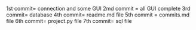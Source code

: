 
1st commit= connection and some GUI
2md commit = all GUI complete 
3rd commit= database
4th commit= readme.md file
5th commit = commits.md file
6th commit= project.py file
7th commit= sql file
